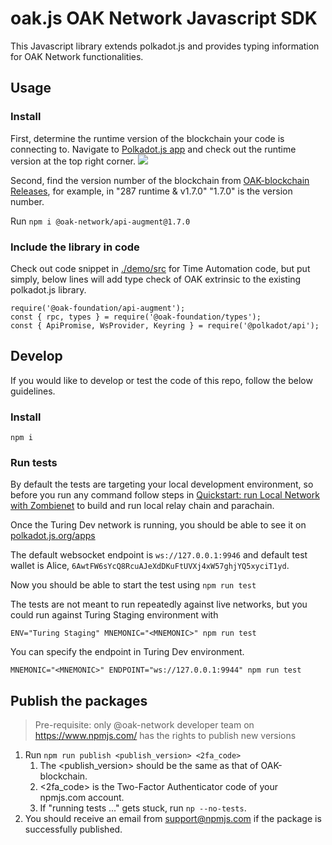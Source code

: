 # oak.js OAK Network Javascript SDK
This Javascript library extends polkadot.js and provides typing information for OAK Network functionalities.

## Usage
### Install
First, determine the runtime version of the blockchain your code is connecting to. Navigate to [Polkadot.js app](https://polkadot.js.org/apps/?rpc=wss%3A%2F%2Frpc.turing.oak.tech) and check out the runtime version at the top right corner.
![]("./media/runtime-version.png")

Second, find the version number of the blockchain from [OAK-blockchain Releases](https://github.com/OAK-Foundation/OAK-blockchain/releases), for example, in "287 runtime & v1.7.0" "1.7.0" is the version number.

Run `npm i @oak-network/api-augment@1.7.0`

### Include the library in code
Check out code snippet in [./demo/src](https://github.com/OAK-Foundation/oak.js/tree/main/demo/src) for Time Automation code, but put simply, below lines will add type check of OAK extrinsic to the existing polkadot.js library.

```
require('@oak-foundation/api-augment');
const { rpc, types } = require('@oak-foundation/types');
const { ApiPromise, WsProvider, Keyring } = require('@polkadot/api');
```

## Develop
If you would like to develop or test the code of this repo, follow the below guidelines.
### Install
`npm i`

### Run tests
By default the tests are targeting your local development environment, so before you run any command follow steps in [Quickstart: run Local Network with Zombienet](https://polkadot.js.org/apps/?rpc=ws%3A%2F%2F127.0.0.1%3A9946#/accounts) to build and run local relay chain and parachain.

Once the Turing Dev network is running, you should be able to see it on [polkadot.js.org/apps](https://polkadot.js.org/apps/?rpc=ws%3A%2F%2F127.0.0.1%3A9946#/accounts)

The default websocket endpoint is `ws://127.0.0.1:9946` and default test wallet is Alice, `6AwtFW6sYcQ8RcuAJeXdDKuFtUVXj4xW57ghjYQ5xyciT1yd`.

Now you should be able to start the test using
`npm run test`

The tests are not meant to run repeatedly against live networks, but you could run against Turing Staging environment with
```
ENV="Turing Staging" MNEMONIC="<MNEMONIC>" npm run test
```

You can specify the endpoint in Turing Dev environment.

```
MNEMONIC="<MNEMONIC>" ENDPOINT="ws://127.0.0.1:9944" npm run test
```

## Publish the packages
> Pre-requisite: only @oak-network developer team on https://www.npmjs.com/ has the rights to publish new versions

1. Run `npm run publish <publish_version> <2fa_code>`
   1. The <publish_version> should be the same as that of OAK-blockchain.
   2. <2fa_code> is the Two-Factor Authenticator code of your npmjs.com account.
   3. If "running tests ..." gets stuck, run `np --no-tests`.
2. You should receive an email from support@npmjs.com if the package is successfully published.